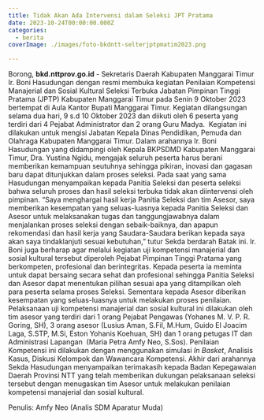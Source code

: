 ```yaml
---
title: Tidak Akan Ada Intervensi dalam Seleksi JPT Pratama
date: 2023-10-24T00:00:00.000Z
categories:
  - berita
coverImage: ./images/foto-bkdntt-selterjptpmatim2023.png

---
```


Borong, **bkd.nttprov.go.id** - Sekretaris Daerah Kabupaten Manggarai Timur Ir. Boni Hasudungan dengan resmi membuka kegiatan Penilaian Kompetensi Manajerial dan Sosial Kultural Seleksi Terbuka Jabatan Pimpinan Tinggi Pratama (JPTP) Kabupaten Manggarai Timur pada Senin 9 Oktober 2023 bertempat di Aula Kantor Bupati Manggarai Timur. Kegiatan dilangsungan selama dua hari, 9 s.d 10 Oktober 2023 dan diikuti oleh 6 peserta yang terdiri dari 4 Pejabat Administrator dan 2 orang Guru Madya.  Kegiatan ini dilakukan untuk mengisi Jabatan Kepala Dinas Pendidikan, Pemuda dan Olahraga Kabupaten Manggarai Timur. Dalam arahannya Ir. Boni Hasudungan yang didampingi oleh Kepala BKPSDMD Kabupaten Manggarai Timur, Dra. Yustina Ngidu, mengajak seluruh peserta harus berani memberikan kemampuan seutuhnya sehingga pikiran, inovasi dan gagasan baru dapat ditunjukkan dalam proses seleksi. Pada saat yang sama Hasudungan menyampaikan kepada Panitia Seleksi dan peserta seleksi bahwa seluruh proses dan hasil seleksi terbuka tidak akan diintervensi oleh pimpinan. “Saya menghargai hasil kerja Panitia Seleksi dan tim Asesor, saya memberikan kesempatan yang seluas-luasnya kepada Panitia Seleksi dan Asesor untuk melaksanakan tugas dan tanggungjawabnya dalam menjalankan proses seleksi dengan sebaik-baiknya, dan apapun rekomendasi dan hasil kerja yang Saudara-Saudara berikan kepada saya akan saya tindaklanjuti sesuai kebutuhan,” tutur Sekda berdarah Batak ini. Ir. Boni juga berharap agar melalui kegiatan uji kompetensi manajerial dan sosial kultural tersebut diperoleh Pejabat Pimpinan Tinggi Pratama yang berkompeten, profesional dan berintegritas. Kepada peserta ia meminta untuk dapat bersaing secara sehat dan profesional sehingga Panitia Seleksi dan Asesor dapat menentukan pilihan sesuai apa yang ditampilkan oleh para peserta selama proses Seleksi. Sementara kepada Asesor diberikan kesempatan yang seluas-luasnya untuk melakukan proses penilaian. Pelaksanaan uji kompetensi manajerial dan sosial kultural ini dilakukan oleh tim asesor yang terdiri dari 1 orang Pejabat Pengawas (Yohanes M. V. P. R. Goring, SH), 3 orang asesor (Lusius Aman, S.Fil, M.Hum, Guido El Joacim Laga, S.STP, M.Si, Eston Yohanis Koehuan, SH) dan 1 orang petugas IT dan Administrasi Lapangan  (Maria Petra Amfy Neo, S.Sos). Penilaian Kompetensi ini dilakukan dengan menggunakan simulasi *In Basket*, Analisis Kasus, Diskusi Kelompok dan Wawancara Kompetensi. Akhir dari arahannya Sekda Hasudungan menyampaikan terimakasih kepada Badan Kepegawaian Daerah Provinsi NTT yang telah memberikan dukungan pelaksanaan seleksi tersebut dengan menugaskan tim Asesor untuk melakukan penilaian kompetensi manajerial dan sosial kultural.

Penulis: Amfy Neo (Analis SDM Aparatur Muda)
